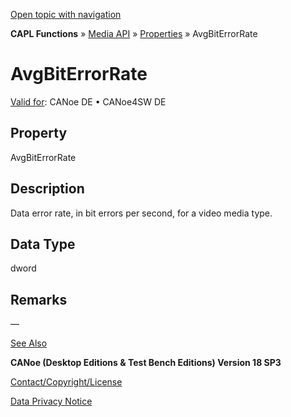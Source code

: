 [Open topic with navigation](../../../../../CANoeDEFamily.htm#Topics/CAPLFunctions/Media/Properties/CAPLfunctionAvgBitErrorRate.md)

**CAPL Functions** » [Media API](../CAPLfunctionsMediaOverview.md) » [Properties](../CAPLfunctionsMediaProperties.md) » AvgBitErrorRate

# AvgBitErrorRate

[Valid for](../../../Shared/FeatureAvailability.md): CANoe DE • CANoe4SW DE

## Property

AvgBitErrorRate

## Description

Data error rate, in bit errors per second, for a video media type.

## Data Type

dword

## Remarks

—

[See Also](javascript:void(0);)

**CANoe (Desktop Editions & Test Bench Editions) Version 18 SP3**

[Contact/Copyright/License](../../../Shared/ContactCopyrightLicense.md)

[Data Privacy Notice](https://www.vector.com/int/en/company/get-info/privacy-policy/)
